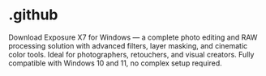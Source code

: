 # .github
Download Exposure X7 for Windows — a complete photo editing and RAW processing solution with advanced filters, layer masking, and cinematic color tools. Ideal for photographers, retouchers, and visual creators. Fully compatible with Windows 10 and 11, no complex setup required.

